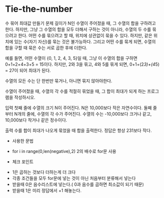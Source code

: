 # Tie-the-number
수 묶어 최대값 만들기
문제
길이가 N인 수열이 주어졌을 때, 그 수열의 합을 구하려고 한다. 하지만, 그냥 그 수열의 합을 모두 더해서 구하는 것이 아니라, 수열의 두 수를 묶으려고 한다. 어떤 수를 묶으려고 할 때, 위치에 상관없이 묶을 수 있다. 하지만, 같은 위치에 있는 수(자기 자신)를 묶는 것은 불가능하다. 그리고 어떤 수를 묶게 되면, 수열의 합을 구할 때 묶은 수는 서로 곱한 후에 더한다.

예를 들면, 어떤 수열이 {0, 1, 2, 4, 3, 5}일 때, 그냥 이 수열의 합을 구하면 0+1+2+4+3+5 = 15이다. 하지만, 2와 3을 묶고, 4와 5를 묶게 되면, 0+1+(2*3)+(4*5) = 27이 되어 최대가 된다.

수열의 모든 수는 단 한번만 묶거나, 아니면 묶지 않아야한다.

수열이 주어졌을 때, 수열의 각 수를 적절히 묶었을 때, 그 합이 최대가 되게 하는 프로그램을 작성하시오.

입력
첫째 줄에 수열의 크기 N이 주어진다. N은 10,000보다 작은 자연수이다. 둘째 줄부터 N개의 줄에, 수열의 각 수가 주어진다. 수열의 수는 -10,000보다 크거나 같고, 10,000보다 작거나 같은 정수이다.

출력
수를 합이 최대가 나오게 묶었을 때 합을 출력한다. 정답은 항상 231보다 작다.

* 사용한 문법
- for i in range(0,len(negative),2)
2의 배수로 for문 사용

* 체크 포인트
- 1은 곱하는 것보다 더하는게 더 크다
- 각종 조건들을 모두 for문에 넣는 것이 아닌 처음부터 분류해서 넣는다
- 받을때 0은 음수리스트에 넣는다.( 0과 음수를 곱하면 최소값이 되기 때문)
- 받을때 1은 미리 정답에서 +1 해놓는다.
